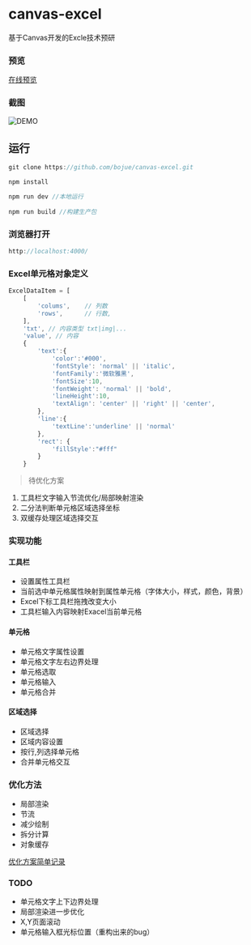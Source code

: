 # canvas-excel

基于Canvas开发的Excle技术预研

### 预览

[在线预览](https://bojue.github.io/canvas-excel)


### 截图

![DEMO](https://github.com/bojue/canvas-excel/raw/master/src/assets/demo.PNG)


## 运行

```javaScript
git clone https://github.com/bojue/canvas-excel.git

npm install 

npm run dev //本地运行
 
npm run build //构建生产包

```

### 浏览器打开

```javaScript
http://localhost:4000/
```
### Excel单元格对象定义

```javaScript
ExcelDataItem = [
    [
        'colums',    // 列数
        'rows',      // 行数,
    ],     
    'txt', // 内容类型 txt|img|...
    'value', // 内容
    {
        'text':{
            'color':'#000',
            'fontStyle': 'normal' || 'italic',
            'fontFamily':'微软雅黑',
            'fontSize':10,
            'fontWeight': 'normal' || 'bold',
            'lineHeight':10,
            'textAlign': 'center' || 'right' || 'center',
        },
        'line':{
            'textLine':'underline' || 'normal'
        },
        'rect': {
            'fillStyle':"#fff"
        }
    }
```

> 待优化方案

1. 工具栏文字输入节流优化/局部映射渲染
2. 二分法判断单元格区域选择坐标
3. 双缓存处理区域选择交互


### 实现功能

#### 工具栏

- 设置属性工具栏
- 当前选中单元格属性映射到属性单元格（字体大小，样式，颜色，背景）
- Excel下标工具栏拖拽改变大小
- 工具栏输入内容映射Exacel当前单元格

#### 单元格

- 单元格文字属性设置
- 单元格文字左右边界处理
- 单元格选取
- 单元格输入
- 单元格合并

#### 区域选择

- 区域选择
- 区域内容设置
- 按行,列选择单元格
- 合并单元格交互

### 优化方法

- 局部渲染
- 节流
- 减少绘制
- 拆分计算
- 对象缓存

[优化方案简单记录](https://github.com/bojue/canvas-excel/issues/5)

### TODO

- 单元格文字上下边界处理
- 局部渲染进一步优化
- X,Y页面滚动
- 单元格输入框光标位置（重构出来的bug）




